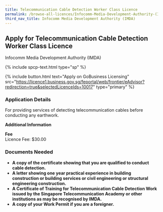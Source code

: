 ```yaml
---
title: Telecommunication Cable Detection Worker Class Licence
permalink: /browse-all-licences/Infocomm-Media-Development-Authority-(IMDA)/Telecommunication-Cable-Detection-Worker-Class-Licence
third_nav_title: Infocomm Media Development Authority (IMDA)
---
```


## Apply for Telecommunication Cable Detection Worker Class Licence

Infocomm Media Development Authority (IMDA)

{% include spcp-text.html type="sp" %}

{% include button.html text="Apply on GoBusiness Licensing" src="https://licence1.business.gov.sg/feportal/web/frontier/eAdvisor?redirection=true&selectedLicenceIds=10017" type="primary" %}

<H3>Application Details</H3>

<p>For providing services of detecting telecommunication cables before conducting any earthwork.</p>

<strong>Additional Information</strong>

<p><strong>Fee</strong><br />Licence Fee: $30.00</p>

<H3>Documents Needed</H3>

<ul>
 <li><strong>A copy of the certificate showing that you are qualified to conduct cable detection.</strong></li>
 <li><strong>A letter showing one year practical experience in building construction or building services or civil engineering or structural engineering construction.</strong></li>
 <li><strong>A Certificate of Training for Telecommunication Cable Detection Work issued by the Singapore Telecommunication Academy or other institutions as may be recognised by IMDA.</strong></li>
 <li><strong>A copy of your Work Permit if you are a foreigner.</strong></li>
 </ul>

